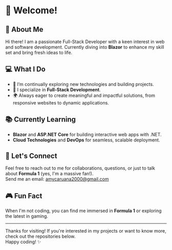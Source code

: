 # 👋 Welcome!

## 🚀 About Me
Hi there! I am a passionate Full-Stack Developer with a keen interest in web and software development. Currently diving into **Blazor** to enhance my skill set and bring fresh ideas to life.

## 💻 What I Do
- 🌱 I’m continually exploring new technologies and building projects.
- 🔧 I specialize in **Full-Stack Development**.
- 🌍 Always eager to create meaningful and impactful solutions, from responsive websites to dynamic applications.

## 📚 Currently Learning
- **Blazor** and **ASP.NET Core** for building interactive web apps with .NET.
- **Cloud Technologies** and **DevOps** for seamless, scalable deployment.

## 💬 Let's Connect
Feel free to reach out to me for collaborations, questions, or just to talk about **Formula 1** (yes, I'm a massive fan!).  
Send me an email: [amycaruana2000@gmail.com](amycaruana2000@gmail.com)

## 🎮 Fun Fact
When I'm not coding, you can find me immersed in **Formula 1** or exploring the latest in gaming.

---

Thanks for visiting! If you're interested in my projects or want to know more, check out the repositories below.  
Happy coding! ✨
